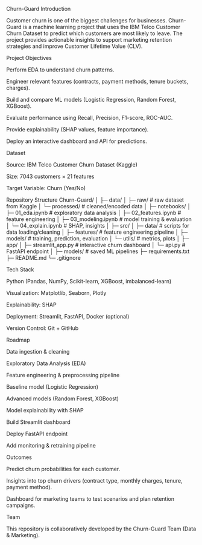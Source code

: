  Churn-Guard
 Introduction

Customer churn is one of the biggest challenges for businesses.
Churn-Guard is a machine learning project that uses the IBM Telco Customer Churn Dataset to predict which customers are most likely to leave.
The project provides actionable insights to support marketing retention strategies and improve Customer Lifetime Value (CLV).

 Project Objectives

Perform EDA to understand churn patterns.

Engineer relevant features (contracts, payment methods, tenure buckets, charges).

Build and compare ML models (Logistic Regression, Random Forest, XGBoost).

Evaluate performance using Recall, Precision, F1-score, ROC-AUC.

Provide explainability (SHAP values, feature importance).

Deploy an interactive dashboard and API for predictions.

 Dataset

Source: IBM Telco Customer Churn Dataset (Kaggle)

Size: 7043 customers × 21 features

Target Variable: Churn (Yes/No)

 Repository Structure
Churn-Guard/
│
├─ data/
│   ├─ raw/               # raw dataset from Kaggle
│   └─ processed/         # cleaned/encoded data
│
├─ notebooks/
│   ├─ 01_eda.ipynb       # exploratory data analysis
│   ├─ 02_features.ipynb  # feature engineering
│   ├─ 03_modeling.ipynb  # model training & evaluation
│   └─ 04_explain.ipynb   # SHAP, insights
│
├─ src/
│   ├─ data/              # scripts for data loading/cleaning
│   ├─ features/          # feature engineering pipeline
│   ├─ models/            # training, prediction, evaluation
│   └─ utils/             # metrics, plots
│
├─ app/
│   ├─ streamlit_app.py   # interactive churn dashboard
│   └─ api.py             # FastAPI endpoint
│
├─ models/                # saved ML pipelines
├─ requirements.txt
├─ README.md
└─ .gitignore

 Tech Stack

Python (Pandas, NumPy, Scikit-learn, XGBoost, imbalanced-learn)

Visualization: Matplotlib, Seaborn, Plotly

Explainability: SHAP

Deployment: Streamlit, FastAPI, Docker (optional)

Version Control: Git + GitHub

 Roadmap

 Data ingestion & cleaning

 Exploratory Data Analysis (EDA)

 Feature engineering & preprocessing pipeline

 Baseline model (Logistic Regression)

 Advanced models (Random Forest, XGBoost)

 Model explainability with SHAP

 Build Streamlit dashboard

 Deploy FastAPI endpoint

 Add monitoring & retraining pipeline

 Outcomes

Predict churn probabilities for each customer.

Insights into top churn drivers (contract type, monthly charges, tenure, payment method).

Dashboard for marketing teams to test scenarios and plan retention campaigns.

 Team

This repository is collaboratively developed by the Churn-Guard Team (Data & Marketing).
